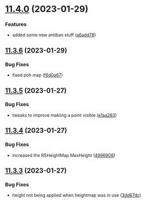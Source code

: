 # [11.4.0](https://github.com/Torwent/WaspLib/compare/v11.3.6...v11.4.0) (2023-01-29)


### Features

* added some new antiban stuff ([a6add78](https://github.com/Torwent/WaspLib/commit/a6add7834fbb663fae05cf8d656e7fb0f0ec371f))



## [11.3.6](https://github.com/Torwent/WaspLib/compare/v11.3.5...v11.3.6) (2023-01-29)


### Bug Fixes

* fixed poh map ([f6d0a67](https://github.com/Torwent/WaspLib/commit/f6d0a67da08041429a09a772566f003ed864f23a))



## [11.3.5](https://github.com/Torwent/WaspLib/compare/v11.3.4...v11.3.5) (2023-01-27)


### Bug Fixes

* tweaks to improve makiing a point visible ([e1aa283](https://github.com/Torwent/WaspLib/commit/e1aa2835ff2d1fe772480ab28a1ed8ff2df38e7c))



## [11.3.4](https://github.com/Torwent/WaspLib/compare/v11.3.3...v11.3.4) (2023-01-27)


### Bug Fixes

* increased the RSHeightMap.MaxHeight ([4996908](https://github.com/Torwent/WaspLib/commit/49969086e2e9496b1fdfd2fdde6f6ac5c0ee7b38))



## [11.3.3](https://github.com/Torwent/WaspLib/compare/v11.3.2...v11.3.3) (2023-01-27)


### Bug Fixes

* height not being applied when heightmap was in use ([3dd67dc](https://github.com/Torwent/WaspLib/commit/3dd67dc53339ee84a49b538fdd89c3d95e64f3bd))



